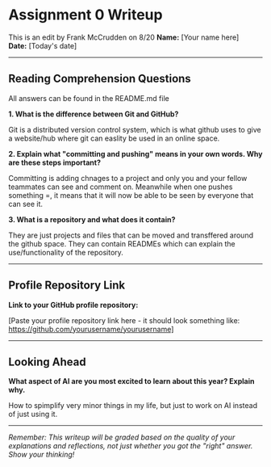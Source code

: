 # Assignment 0 Writeup
This is an edit by Frank McCrudden on 8/20
**Name:** [Your name here]  
**Date:** [Today's date]

---

## Reading Comprehension Questions
All answers can be found in the README.md file

**1. What is the difference between Git and GitHub?**

Git is a distributed version control system, which is what github uses to give a website/hub where git can easlity be used in an online space.

**2. Explain what "committing and pushing" means in your own words. Why are these steps important?**

Committing is adding chnages to a project and only you and your fellow teammates can see and comment on. Meanwhile when one pushes something =, it means that it will now be able to be seen by everyone that can see it.

**3. What is a repository and what does it contain?**

They are just projects and files that can be moved and transffered around the github space. They can contain READMEs which can explain the use/functionality of the repository.

---

## Profile Repository Link

**Link to your GitHub profile repository:** 

[Paste your profile repository link here - it should look something like: https://github.com/yourusername/yourusername]

---

## Looking Ahead

**What aspect of AI are you most excited to learn about this year? Explain why.**

How to spimplify very minor things in my life, but just to work on AI instead of just using it.

---

*Remember: This writeup will be graded based on the quality of your explanations and reflections, not just whether you got the "right" answer. Show your thinking!*
